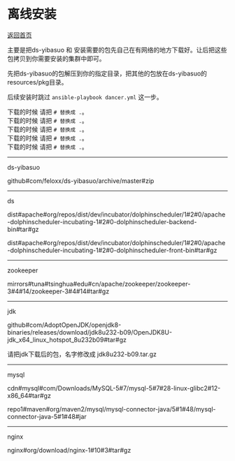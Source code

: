 # 离线安装

[返回首页](../../../)

主要是把ds-yibasuo 和 安装需要的包先自己在有网络的地方下载好。让后把这些包拷贝到你需要安装的集群中即可。

先把ds-yibasuo的包解压到你的指定目录，把其他的包放在ds-yibasuo的resources/pkg目录。

后续安装时跳过 `ansible-playbook dancer.yml` 这一步。

下载的时候 请把 ` # 替换成 . `。  
下载的时候 请把 ` # 替换成 . `。  
下载的时候 请把 ` # 替换成 . `。  
下载的时候 请把 ` # 替换成 . `。  
下载的时候 请把 ` # 替换成 . `。  

---

ds-yibasuo

github#com/feloxx/ds-yibasuo/archive/master#zip

---

ds

dist#apache#org/repos/dist/dev/incubator/dolphinscheduler/1#2#0/apache-dolphinscheduler-incubating-1#2#0-dolphinscheduler-backend-bin#tar#gz

dist#apache#org/repos/dist/dev/incubator/dolphinscheduler/1#2#0/apache-dolphinscheduler-incubating-1#2#0-dolphinscheduler-front-bin#tar#gz

---

zookeeper

mirrors#tuna#tsinghua#edu#cn/apache/zookeeper/zookeeper-3#4#14/zookeeper-3#4#14#tar#gz

---

jdk

github#com/AdoptOpenJDK/openjdk8-binaries/releases/download/jdk8u232-b09/OpenJDK8U-jdk_x64_linux_hotspot_8u232b09#tar#gz

请把jdk下载后的包，名字修改成 jdk8u232-b09.tar.gz

---

mysql

cdn#mysql#com/Downloads/MySQL-5#7/mysql-5#7#28-linux-glibc2#12-x86_64#tar#gz

repo1#maven#org/maven2/mysql/mysql-connector-java/5#1#48/mysql-connector-java-5#1#48#jar

---

nginx

nginx#org/download/nginx-1#10#3#tar#gz
